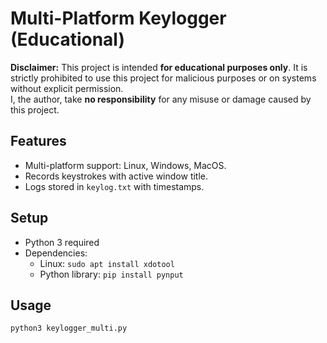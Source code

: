 # Multi-Platform Keylogger (Educational)

**Disclaimer:**
This project is intended **for educational purposes only**. It is strictly prohibited to use this project for malicious purposes or on systems without explicit permission.  
I, the author, take **no responsibility** for any misuse or damage caused by this project.

## Features
- Multi-platform support: Linux, Windows, MacOS.
- Records keystrokes with active window title.
- Logs stored in `keylog.txt` with timestamps.

## Setup
- Python 3 required
- Dependencies:
  - Linux: `sudo apt install xdotool`
  - Python library: `pip install pynput`

## Usage
```bash
python3 keylogger_multi.py


